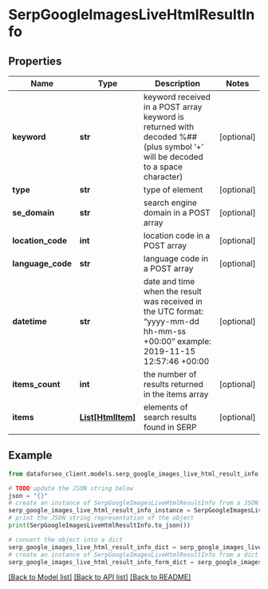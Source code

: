 # SerpGoogleImagesLiveHtmlResultInfo


## Properties

Name | Type | Description | Notes
------------ | ------------- | ------------- | -------------
**keyword** | **str** | keyword received in a POST array keyword is returned with decoded %## (plus symbol ‘+’ will be decoded to a space character) | [optional] 
**type** | **str** | type of element | [optional] 
**se_domain** | **str** | search engine domain in a POST array | [optional] 
**location_code** | **int** | location code in a POST array | [optional] 
**language_code** | **str** | language code in a POST array | [optional] 
**datetime** | **str** | date and time when the result was received in the UTC format: “yyyy-mm-dd hh-mm-ss +00:00” example: 2019-11-15 12:57:46 +00:00 | [optional] 
**items_count** | **int** | the number of results returned in the items array | [optional] 
**items** | [**List[HtmlItem]**](HtmlItem.md) | elements of search results found in SERP | [optional] 

## Example

```python
from dataforseo_client.models.serp_google_images_live_html_result_info import SerpGoogleImagesLiveHtmlResultInfo

# TODO update the JSON string below
json = "{}"
# create an instance of SerpGoogleImagesLiveHtmlResultInfo from a JSON string
serp_google_images_live_html_result_info_instance = SerpGoogleImagesLiveHtmlResultInfo.from_json(json)
# print the JSON string representation of the object
print(SerpGoogleImagesLiveHtmlResultInfo.to_json())

# convert the object into a dict
serp_google_images_live_html_result_info_dict = serp_google_images_live_html_result_info_instance.to_dict()
# create an instance of SerpGoogleImagesLiveHtmlResultInfo from a dict
serp_google_images_live_html_result_info_form_dict = serp_google_images_live_html_result_info.from_dict(serp_google_images_live_html_result_info_dict)
```
[[Back to Model list]](../README.md#documentation-for-models) [[Back to API list]](../README.md#documentation-for-api-endpoints) [[Back to README]](../README.md)



